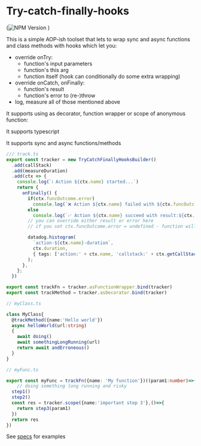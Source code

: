 # Try-catch-finally-hooks

(![NPM Version](https://img.shields.io/npm/v/try-catch-finally-hooks?link=https%3A%2F%2Fwww.npmjs.com%2Fpackage%2Ftry-catch-finally-hooks)
)

This is a simple AOP-ish toolset that lets to wrap sync and async functions and class methods with hooks which let you:

- override onTry:
  - function's input parameters
  - function's this arg
  - function itself (hook can conditionally do some extra wrapping)
- override onCatch, onFinally:
  - function's result
  - function's error to (re-)throw
- log, measure all of those mentioned above

It supports using as decorator, function wrapper or scope of anonymous function:

It supports typescript

It supports sync and async functions/methods

```ts
/// track.ts
export const tracker = new TryCatchFinallyHooksBuilder()
  .add(callStack)
  .add(measureDuration)
  .add(ctx => {
    console.log(`ℹ️ Action ${ctx.name} started...`)
    return {
      onFinally() {
        if(ctx.funcOutcome.error)
          console.log(`❌ Action ${ctx.name} failed with ${ctx.funcOutcome.error}. Took ${ctx.duration}ms to complete`)
        else
          console.log(`✅ Action ${ctx.name} succeed with result:${ctx.funcOutcome.result}. Took ${ctx.duration}ms to complete`)
        // you can override either result or error here
        // if you set ctx.funcOutcome.error = undefined - function will not throw error

        datadog.histogram(
          `action-${ctx.name}-duration`,
          ctx.duration,
          { tags: ['action:' + ctx.name, 'callstack:' + ctx.getCallStack().map(c => c.name).join('/')] }
        );
      },
    };
  })

export const trackFn = tracker.asFunctionWrapper.bind(tracker)
export const trackMethod = tracker.asDecorator.bind(tracker)

// myClass.ts

class MyClass{
  @trackMethod({name:'Hello world'})
  async helloWorld(url:string)
  {
    await doing()
    await somethingLongRunning(url)
    return await andErroneous()
  }
}

// myFunc.ts

export const myFunc = trackFn({name: 'My function'})((param1:number)=>{
    // doing something long running and risky
  step1()
  step2()
  const res = tracker.scope({name:'important step 3'},()=>{
    return step3(param1)
  })
  return res
})
```

See [specs](./specs) for examples
